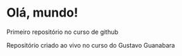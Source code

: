 # Olá, mundo!
 Primeiro repositório no curso de github
 
 Repositório criado ao vivo no curso do Gustavo Guanabara